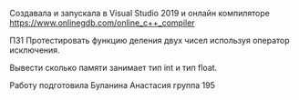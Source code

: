 Cоздавала и запускала в Visual Studio 2019 и онлайн компиляторе https://www.onlinegdb.com/online_c++_compiler

ПЗ1 Протестировать функцию деления двух чисел используя оператор исключения.

Вывести сколько памяти занимает тип int и тип float.

Работу подготовила Буланина Анастасия группа 195
